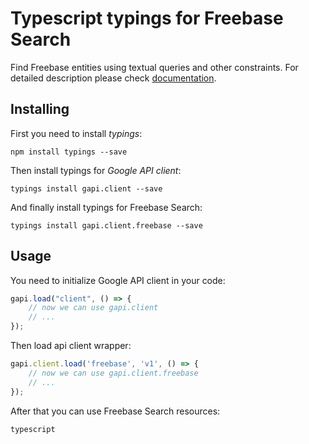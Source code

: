 # Typescript typings for Freebase Search
Find Freebase entities using textual queries and other constraints.
For detailed description please check [documentation](https://developers.google.com/freebase/).

## Installing

First you need to install *typings*:
```
npm install typings --save 
```

Then install typings for *Google API client*:
```
typings install gapi.client --save 
```

And finally install typings for Freebase Search:
```
typings install gapi.client.freebase --save 
```

## Usage

You need to initialize Google API client in your code:
```typescript
gapi.load("client", () => { 
    // now we can use gapi.client
    // ... 
});
```

Then load api client wrapper:
```typescript
gapi.client.load('freebase', 'v1', () => {
    // now we can use gapi.client.freebase
    // ... 
});
```



After that you can use Freebase Search resources:

```typescript```